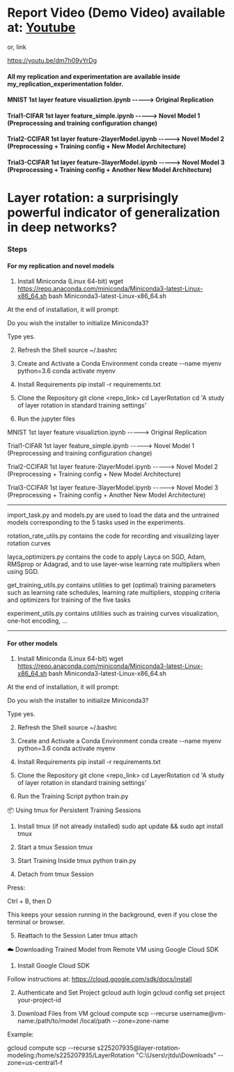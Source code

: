 # Report Video (Demo Video) available at: [Youtube](https://youtu.be/dm7h09vYrDg)
or, link 

https://youtu.be/dm7h09vYrDg


#### All my replication and experimentation are available inside my_replication_experimentation folder.

#### MNIST 1st layer feature visualiztion.ipynb  -----> Original Replication 

#### Trial1-CIFAR 1st layer feature_simple.ipynb -----> Novel Model 1 (Preprocessing and training configuration change)

#### Trial2-CCIFAR 1st layer feature-2layerModel.ipynb -----> Novel Model 2 (Preprocessing + Training config + New Model Architecture)

#### Trial3-CCIFAR 1st layer feature-3layerModel.ipynb -----> Novel Model 3 (Preprocessing + Training config + Another New Model Architecture)

# Layer rotation: a surprisingly powerful indicator of generalization in deep networks?
### Steps 
#### For my replication and novel models
1. Install Miniconda (Linux 64-bit)
wget https://repo.anaconda.com/miniconda/Miniconda3-latest-Linux-x86_64.sh
bash Miniconda3-latest-Linux-x86_64.sh


At the end of installation, it will prompt:

Do you wish the installer to initialize Miniconda3?

Type yes.

2. Refresh the Shell
source ~/.bashrc

3. Create and Activate a Conda Environment
conda create --name myenv python=3.6
conda activate myenv

4. Install Requirements
pip install -r requirements.txt

5. Clone the Repository
git clone <repo_link>
cd LayerRotation
cd 'A study of layer rotation in standard training settings'

6. Run the jupyter files

MNIST 1st layer feature visualiztion.ipynb  -----> Original Replication 

Trial1-CIFAR 1st layer feature_simple.ipynb -----> Novel Model 1 (Preprocessing and training configuration change)

Trial2-CCIFAR 1st layer feature-2layerModel.ipynb -----> Novel Model 2 (Preprocessing + Training config + New Model Architecture)

Trial3-CCIFAR 1st layer feature-3layerModel.ipynb -----> Novel Model 3 (Preprocessing + Training config + Another New Model Architecture)

------------------------------------------------------------------------------------------------------------

import_task.py and models.py are used to load the data and the untrained models corresponding to the 5 tasks used in the experiments.

rotation_rate_utils.py contains the code for recording and visualizing layer rotation curves

layca_optimizers.py contains the code to apply Layca on SGD, Adam, RMSprop or Adagrad, and to use layer-wise learning rate multipliers when using SGD.

get_training_utils.py contains utilities to get (optimal) training parameters such as learning rate schedules, learning rate multipliers, stopping criteria and optimizers for training of the five tasks

experiment_utils.py contains utilities such as training curves visualization, one-hot encoding, ...

----------------------------------------------------------------------------------------------------------

#### For other models
1. Install Miniconda (Linux 64-bit)
wget https://repo.anaconda.com/miniconda/Miniconda3-latest-Linux-x86_64.sh
bash Miniconda3-latest-Linux-x86_64.sh


At the end of installation, it will prompt:

Do you wish the installer to initialize Miniconda3?

Type yes.

2. Refresh the Shell
source ~/.bashrc

3. Create and Activate a Conda Environment
conda create --name myenv python=3.6
conda activate myenv

4. Install Requirements
pip install -r requirements.txt

5. Clone the Repository
git clone <repo_link>
cd LayerRotation
cd 'A study of layer rotation in standard training settings'

6. Run the Training Script
python train.py

📦 Using tmux for Persistent Training Sessions
1. Install tmux (if not already installed)
sudo apt update && sudo apt install tmux

2. Start a tmux Session
tmux

3. Start Training Inside tmux
python train.py

4. Detach from tmux Session

Press:

Ctrl + B, then D


This keeps your session running in the background, even if you close the terminal or browser.

5. Reattach to the Session Later
tmux attach

☁️ Downloading Trained Model from Remote VM using Google Cloud SDK
1. Install Google Cloud SDK

Follow instructions at: https://cloud.google.com/sdk/docs/install

2. Authenticate and Set Project
gcloud auth login
gcloud config set project your-project-id

3. Download Files from VM
gcloud compute scp --recurse username@vm-name:/path/to/model /local/path --zone=zone-name


Example:

gcloud compute scp --recurse s225207935@layer-rotation-modeling:/home/s225207935/LayerRotation "C:\Users\rjtdu\Downloads" --zone=us-central1-f
